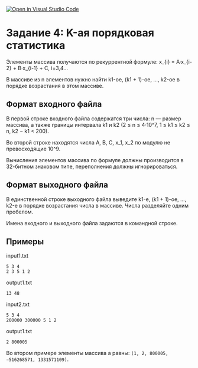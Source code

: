 [![Open in Visual Studio Code](https://classroom.github.com/assets/open-in-vscode-f059dc9a6f8d3a56e377f745f24479a46679e63a5d9fe6f495e02850cd0d8118.svg)](https://classroom.github.com/online_ide?assignment_repo_id=7500537&assignment_repo_type=AssignmentRepo)
# Задание 4: K-ая порядковая статистика

Элементы массива получаются по рекуррентной формуле: x_{i} = A·x_{i-2} + B·x_{i-1} + C, i=3,4… 

В массиве из n элементов нужно найти k1-ое, (k1 + 1)-ое, …, k2-ое в порядке возрастания в этом массиве.

## Формат входного файла
В первой строке входного файла содержатся три числа: n — размер массива, а также границы интервала k1 и k2 (2 ≤ n ≤ 4·10^7, 1 ≤ k1 ≤ k2 ≤ n, k2 − k1 < 200). 

Во второй строке находятся числа A, B, C, x_1, x_2 по модулю не превосходящие 10^9. 

Вычисления элементов массива по формуле должны производится в 32-битном знаковом типе, переполнения должны игнорироваться.

## Формат выходного файла
В единственной строке выходного файла выведите k1-е, (k1 + 1)-ое, …, k2-е в порядке возрастания числа в массиве. Числа разделяйте одним пробелом.

Имена входного и выходного файла задаются в командной строке.

## Примеры
input1.txt
```
5 3 4
2 3 5 1 2
```
output1.txt
```
13 48
```

input2.txt
```
5 3 4
200000 300000 5 1 2
```
output1.txt
```
2 800005
```
Во втором примере элементы массива a равны: `(1, 2, 800005, −516268571, 1331571109)`.
